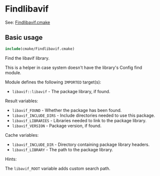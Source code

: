 # Findlibavif

See: [Findlibavif.cmake](https://github.com/petk/php-build-system/blob/master/cmake/cmake/modules/Findlibavif.cmake)

## Basic usage

```cmake
include(cmake/Findlibavif.cmake)
```

Find the libavif library.

This is a helper in case system doesn't have the library's Config find module.

Module defines the following `IMPORTED` target(s):

* `libavif::libavif` - The package library, if found.

Result variables:

* `libavif_FOUND` - Whether the package has been found.
* `libavif_INCLUDE_DIRS` - Include directories needed to use this package.
* `libavif_LIBRARIES` - Libraries needed to link to the package library.
* `libavif_VERSION` - Package version, if found.

Cache variables:

* `libavif_INCLUDE_DIR` - Directory containing package library headers.
* `libavif_LIBRARY` - The path to the package library.

Hints:

The `libavif_ROOT` variable adds custom search path.
